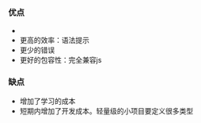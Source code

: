 <!--
 * @Author: 鱼小柔
 * @Date: 2021-02-15 16:37:15
 * @LastEditors: your name
 * @LastEditTime: 2021-02-15 17:08:03
 * @Description: typescript
-->
# 
##
### 优点
- 
- 更高的效率：语法提示
- 更少的错误
- 更好的包容性：完全兼容js
### 缺点
- 增加了学习的成本
- 短期内增加了开发成本。轻量级的小项目要定义很多类型